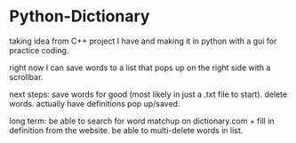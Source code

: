 # Python-Dictionary
taking idea from C++ project I have and making it in python with a gui for practice coding.


right now I can save words to a list that pops up on the right side with a scrollbar.

next steps:
save words for good (most likely in just a .txt file to start).
delete words.
actually have definitions pop up/saved.


long term:
be able to search for word matchup on dictionary.com + fill in definition from the website.
be able to multi-delete words in list.
